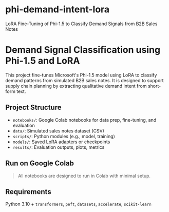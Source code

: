 # phi-demand-intent-lora
LoRA Fine-Tuning of Phi-1.5 to Classify Demand Signals from B2B Sales Notes

# Demand Signal Classification using Phi-1.5 and LoRA

This project fine-tunes Microsoft's Phi-1.5 model using LoRA to classify demand patterns from simulated B2B sales notes. It is designed to support supply chain planning by extracting qualitative demand intent from short-form text.

## Project Structure
- `notebooks/`: Google Colab notebooks for data prep, fine-tuning, and evaluation
- `data/`: Simulated sales notes dataset (CSV)
- `scripts/`: Python modules (e.g., model, training)
- `models/`: Saved LoRA adapters or checkpoints
- `results/`: Evaluation outputs, plots, metrics

## Run on Google Colab
> All notebooks are designed to run in Colab with minimal setup.

## Requirements
Python 3.10 + `transformers`, `peft`, `datasets`, `accelerate`, `scikit-learn`

